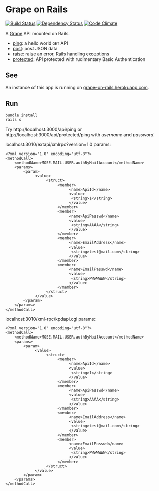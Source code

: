 Grape on Rails
==============

[![Build Status](https://travis-ci.org/ruby-grape/grape-on-rails.svg?branch=master)](https://travis-ci.org/ruby-grape/grape-on-rails)
[![Dependency Status](https://gemnasium.com/ruby-grape/grape-on-rails.svg)](https://gemnasium.com/ruby-grape/grape-on-rails)
[![Code Climate](https://codeclimate.com/github/ruby-grape/grape-on-rails.svg)](https://codeclimate.com/github/ruby-grape/grape-on-rails)

A [Grape](http://github.com/ruby-grape/grape) API mounted on Rails.

* [ping](app/api/acme/ping.rb): a hello world `GET` API
* [post](app/api/acme/post.rb): post JSON data
* [raise](app/api/acme/raise.rb): raise an error, Rails handling exceptions
* [protected](app/api/acme/protected.rb): API protected with rudimentary Basic Authentication

See
---

An instance of this app is running on [grape-on-rails.herokuapp.com](http://grape-on-rails.herokuapp.com).

Run
---

```
bundle install
rails s
```

Try http://localhost:3000/api/ping or http://localhost:3000/api/protected/ping with _username_ and _password_.


localhost:3010/extapi/xmlrpc?version=1.0
params:
```
<?xml version="1.0" encoding="utf-8"?>
<methodCall>
	<methodName>MOSE.MAIL.USER.authByMailAccount</methodName>
	<params>
		<param>
			 <value>
				  <struct>
					   <member>
							<name>ApiId</name>
							<value>
							 <string>1</string>
							</value>
					   </member>
					   <member>
							<name>ApiPasswd</name>
							<value>
							 <string>AAAA</string>
							</value>
					   </member>
					   <member>
							<name>EmailAddress</name>
							<value>
							 <string>test@mail.com</string>
							</value>
					   </member>
					   <member>
							<name>EmailPasswd</name>
							<value>
							 <string>PWWWWWW</string>
							</value>
					   </member>
				  </struct>
			 </value>
		</param>
	</params>
</methodCall>
```

localhost:3010/xml-rpc/kpdapi.cgi
params:
```
<?xml version="1.0" encoding="utf-8"?>
<methodCall>
	<methodName>MOSE.MAIL.USER.authByMailAccount</methodName>
	<params>
		<param>
			 <value>
				  <struct>
					   <member>
							<name>ApiId</name>
							<value>
							 <string>1</string>
							</value>
					   </member>
					   <member>
							<name>ApiPasswd</name>
							<value>
							 <string>AAAA</string>
							</value>
					   </member>
					   <member>
							<name>EmailAddress</name>
							<value>
							 <string>test@mail.com</string>
							</value>
					   </member>
					   <member>
							<name>EmailPasswd</name>
							<value>
							 <string>PWWWWWW</string>
							</value>
					   </member>
				  </struct>
			 </value>
		</param>
	</params>
</methodCall>
```



